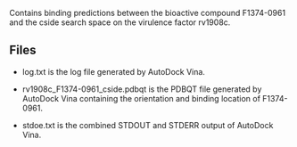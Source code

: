 Contains binding predictions between the bioactive compound F1374-0961 and the cside search space on the virulence factor rv1908c.

## Files

- log.txt is the log file generated by AutoDock Vina.

- rv1908c_F1374-0961_cside.pdbqt is the PDBQT file generated by AutoDock Vina containing the orientation and binding location of F1374-0961.

- stdoe.txt is the combined STDOUT and STDERR output of AutoDock Vina.

